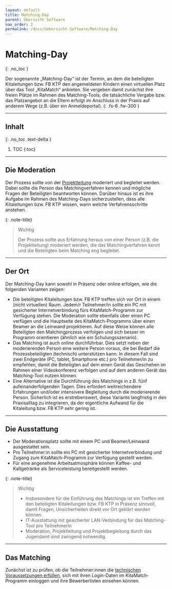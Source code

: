 ```yaml
---
layout: default
title: Matching-Day
parent: Übersicht Software
nav_order: 2
permalink: /docs/Uebersicht-Software/Matching-Day
---
```


# Matching-Day
{: .no_toc }

Der sogenannte „Matching-Day“ ist der Termin, an dem die beteiligten Kitaleitungen bzw. FB KTP den angemeldeten Kindern einen virtuellen Platz über das Tool „KitaMatch“ anbieten. Sie vergeben damit zunächst ihre freien Plätze im Rahmen des Matching-Tools; die tatsächliche Vergabe bzw. das Platzangebot an die Eltern erfolgt im Anschluss in der Praxis auf anderem Wege (z.B. über ein Anmeldeportal). 
{: .fs-6 .fw-300 }

---

## Inhalt
{: .no_toc .text-delta }

1. TOC
{:toc}

---

## Die Moderation
Der Prozess sollte von der [Projektleitung](/docs/Andere-Themen/Projektmanagement#die-projektleitung-und-die-rolle-des-jugendamtes) moderiert und begleitet werden. Dabei sollte die Person das Matchingverfahren kennen und mögliche Fragen der Beteiligten beantworten können. Darüber hinaus ist es ihre Aufgabe im Rahmen des Matching-Days sicherzustellen, dass alle Kitaleitungen bzw. FB KTP wissen, wann welche Verfahrensschritte anstehen. 


{: .note-title}
> Wichtig
>
> Der Prozess sollte aus Erfahrung heraus von einer Person (z.B. die Projektleitung) moderiert werden, die das Matchingverfahren kennt und die Beteiligten beim Matching eng begleitet.

---

## Der Ort

Der Matching-Day kann sowohl in Präsenz oder online erfolgen, wie die folgenden Varianten zeigen: 

- Die beteiligten Kitaleitungen bzw. FB KTP treffen sich vor Ort in einem (nicht virtuellen) Raum. Jedem/r Teilnehmer/in sollte ein PC mit gesicherter Internetverbindung fürs KitaMatch-Programm zur Verfügung stehen. Die Moderation sollte ebenfalls über einen PC verfügen und die Hauptseite des KitaMatch-Programms über einen Beamer an die Leinwand projektieren. Auf diese Weise können alle Beteiligten den Matchingprozess verfolgen und sich besser im Programm orientieren (ähnlich wie ein Schulungsszenario).
- Das Matching ist auch online durchführbar. Dies setzt neben der moderierenden Person eine weitere Person voraus, die bei Bedarf die Prozessbeteiligten (technisch) unterstützen kann. In diesem Fall sind zwei Endgeräte (PC, tablet, Smartphone etc.) pro Teilnehmer/in  zu empfehlen, damit die Beteiligten auf dem einen Gerät das Geschehen im Rahmen einer Videokonferenz verfolgen und auf dem anderen Gerät das Matching-Tool nutzen können. 
- Eine Alternative ist die Durchführung des Matchings in z.B. fünf aufeinanderfolgenden Tagen.  Dies erfordert weitreichendere Erfahrungen und/oder intensivere Begleitung durch die moderierende Person. Sicherlich ist es erstrebenswert, diese Variante langfristig in den Praxisalltag zu integrieren, da der eigentliche Aufwand für die Kitaleitung bzw. FB KTP sehr gering ist.


---

## Die Ausstattung

- Der Moderationsplatz sollte mit einem PC und Beamer/Leinwand ausgestattet sein. 
- Pro Teilnehmer:in sollte ein PC mit gesicherter Internetverbindung und Zugang zum KitaMatch-Programm zur Verfügung gestellt werden. 
- Für eine angenehme Arbeitsatmosphäre können Kaffee- und Kaltgetränke als Serviceleistung bereitgestellt werden. 


{: .note-title}
> Wichtig
> 
> - Insbesondere für die Einführung des Matchings ist ein Treffen mit den beteiligten Kitaleitungen bzw. FB KTP in Präsenz sinnvoll, damit Fragen, Unsicherheiten direkt vor Ort geklärt werden können.
> - IT-Ausstattung mit gesicherter LAN-Verbindung für das Matching-Tool pro TeilnehmerIn
> - Moderation, Projektleitung und Projektbegleitung durch das Jugendamt sind zwingend notwendig.

---

## Das Matching
Zunächst ist zu prüfen, ob die Teilnehmer:innen die [technischen Voraussetzungen erfüllen](/docs/Uebersicht-Software/Der-Standardfall#systemzugang), sich mit ihren Login-Daten im KitaMatch-Programm einloggen und ihre Bewerberlisten einsehen können. 

